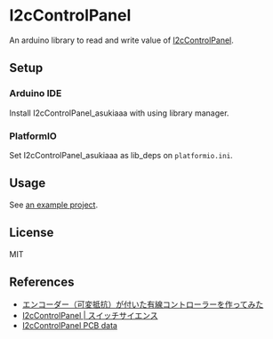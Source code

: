 # I2cControlPanel

An arduino library to read and write value of [I2cControlPanel](https://www.switch-science.com/catalog/6824/).

## Setup

### Arduino IDE

Install I2cControlPanel_asukiaaa with using library manager.

### PlatformIO

Set I2cControlPanel_asukiaaa as lib_deps on `platformio.ini`.

## Usage

See [an example project](examples/PrintOnSerial/PrintOnSerial.ino).

## License

MIT

## References

- [エンコーダー（可変抵抗）が付いた有線コントローラーを作ってみた](https://asukiaaa.blogspot.com/2020/11/i2c-control-panel.html)
- [I2cControlPanel | スイッチサイエンス](https://www.switch-science.com/catalog/6824/)
- [I2cControlPanel PCB data](https://github.com/asukiaaa/I2cControlPanel)
